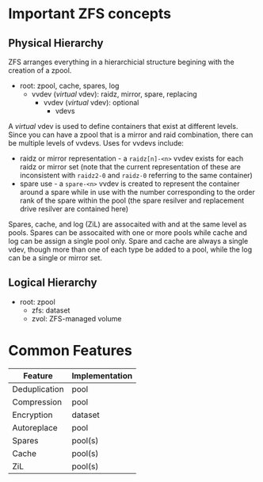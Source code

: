 # Important ZFS concepts

## Physical Hierarchy

ZFS arranges everything in a hierarchicial structure begining with the creation of a zpool.

- root: zpool, cache, spares, log
  - vvdev (_virtual_ vdev): raidz, mirror, spare, replacing
    - vvdev (_virtual_ vdev): optional
      - vdevs
    
A _virtual_ vdev is used to define containers that exist at different levels. Since you can have a zpool that is a mirror and raid combination, there can be multiple levels of vvdevs. Uses for vvdevs include:

- raidz or mirror representation - a `raidz[n]-<n>` vvdev exists for each raidz<n> or mirror set (note that the current representation of these are inconsistent with `raidz2-0` and `raidz-0` referring to the same container)
- spare use - a `spare-<n>` vvdev is created to represent the container around a spare while in use with the number corresponding to the order rank of the spare within the pool (the spare resilver and replacement drive resilver are contained here)

Spares, cache, and log (ZiL) are assocaited with and at the same level as pools. Spares can be assocaited with one or more pools while cache and log can be assign a single pool only. Spare and cache are always a single vdev, though more than one of each type be added to a pool, while the log can be a single or mirror set.

## Logical Hierarchy

- root: zpool
  - zfs: dataset
  - zvol: ZFS-managed volume
  
# Common Features

| Feature | Implementation |
| --- | --- |
| Deduplication | pool |
| Compression | pool |
| Encryption | dataset |
| Autoreplace | pool |
| Spares | pool(s) |
| Cache | pool(s) |
| ZiL | pool(s) |
